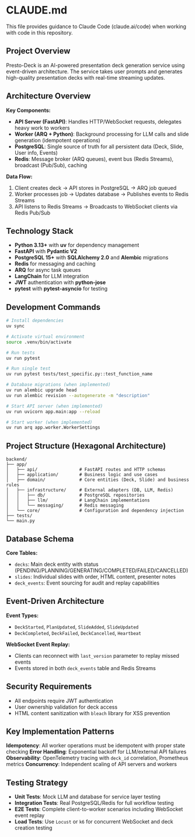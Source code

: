 # CLAUDE.md

This file provides guidance to Claude Code (claude.ai/code) when working with code in this repository.

## Project Overview

Presto-Deck is an AI-powered presentation deck generation service using event-driven architecture. The service takes user prompts and generates high-quality presentation decks with real-time streaming updates.

## Architecture Overview

**Key Components:**
- **API Server (FastAPI)**: Handles HTTP/WebSocket requests, delegates heavy work to workers
- **Worker (ARQ + Python)**: Background processing for LLM calls and slide generation (idempotent operations)
- **PostgreSQL**: Single source of truth for all persistent data (Deck, Slide, User info, Events)
- **Redis**: Message broker (ARQ queues), event bus (Redis Streams), broadcast (Pub/Sub), caching

**Data Flow:**
1. Client creates deck → API stores in PostgreSQL → ARQ job queued
2. Worker processes job → Updates database → Publishes events to Redis Streams
3. API listens to Redis Streams → Broadcasts to WebSocket clients via Redis Pub/Sub

## Technology Stack

- **Python 3.13+** with **uv** for dependency management
- **FastAPI** with **Pydantic V2**
- **PostgreSQL 15+** with **SQLAlchemy 2.0** and **Alembic** migrations
- **Redis** for messaging and caching
- **ARQ** for async task queues
- **LangChain** for LLM integration
- **JWT** authentication with **python-jose**
- **pytest** with **pytest-asyncio** for testing

## Development Commands

```bash
# Install dependencies
uv sync

# Activate virtual environment
source .venv/bin/activate

# Run tests
uv run pytest

# Run single test
uv run pytest tests/test_specific.py::test_function_name

# Database migrations (when implemented)
uv run alembic upgrade head
uv run alembic revision --autogenerate -m "description"

# Start API server (when implemented)
uv run uvicorn app.main:app --reload

# Start worker (when implemented)
uv run arq app.worker.WorkerSettings
```

## Project Structure (Hexagonal Architecture)

```
backend/
├── app/
│   ├── api/                # FastAPI routes and HTTP schemas
│   ├── application/        # Business logic and use cases
│   ├── domain/             # Core entities (Deck, Slide) and business rules
│   ├── infrastructure/     # External adapters (DB, LLM, Redis)
│   │   ├── db/             # PostgreSQL repositories
│   │   ├── llm/            # LangChain implementations
│   │   └── messaging/      # Redis messaging
│   └── core/               # Configuration and dependency injection
├── tests/
└── main.py
```

## Database Schema

**Core Tables:**
- `decks`: Main deck entity with status (PENDING/PLANNING/GENERATING/COMPLETED/FAILED/CANCELLED)
- `slides`: Individual slides with order, HTML content, presenter notes
- `deck_events`: Event sourcing for audit and replay capabilities

## Event-Driven Architecture

**Event Types:**
- `DeckStarted`, `PlanUpdated`, `SlideAdded`, `SlideUpdated`
- `DeckCompleted`, `DeckFailed`, `DeckCancelled`, `Heartbeat`

**WebSocket Event Replay:**
- Clients can reconnect with `last_version` parameter to replay missed events
- Events stored in both `deck_events` table and Redis Streams

## Security Requirements

- All endpoints require JWT authentication
- User ownership validation for deck access
- HTML content sanitization with `bleach` library for XSS prevention

## Key Implementation Patterns

**Idempotency**: All worker operations must be idempotent with proper state checking
**Error Handling**: Exponential backoff for LLM/external API failures
**Observability**: OpenTelemetry tracing with `deck_id` correlation, Prometheus metrics
**Concurrency**: Independent scaling of API servers and workers

## Testing Strategy

- **Unit Tests**: Mock LLM and database for service layer testing
- **Integration Tests**: Real PostgreSQL/Redis for full workflow testing
- **E2E Tests**: Complete client-to-worker scenarios including WebSocket event replay
- **Load Tests**: Use `Locust` or `k6` for concurrent WebSocket and deck creation testing
